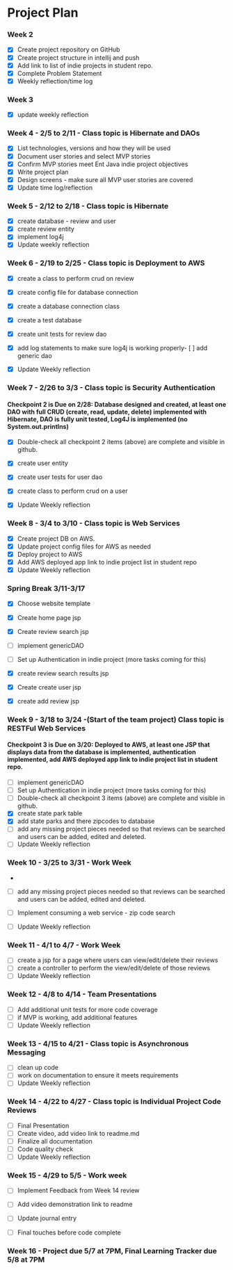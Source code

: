 # Project Plan

### Week 2

- [X] Create project repository on GitHub
- [X] Create project structure in intellij and push
- [X] Add link to list of indie projects in student repo.
- [X] Complete Problem Statement
- [X] Weekly reflection/time log

### Week 3

- [x] update weekly reflection


### Week 4 - 2/5 to 2/11 - Class topic is Hibernate and DAOs


- [X] List technologies, versions and how they will be used
- [X] Document user stories and select MVP stories
- [x] Confirm MVP stories meet Ent Java indie project objectives
- [x] Write project plan
- [x] Design screens - make sure all MVP user stories are covered
- [x] Update time log/reflection 
 
### Week 5 - 2/12 to 2/18 - Class topic is Hibernate

- [x] create database - review and user 
- [x] create review entity
- [x] implement log4j
- [x] Update weekly reflection

### Week 6 - 2/19 to 2/25 - Class topic is Deployment to AWS

- [x] create a class to perform crud on review
- [x] create config file for database connection
- [x] create a database connection class
- [x] create a test database
- [x] create unit tests for review dao
- [x] add log statements to make sure log4j is working properly- [ ] add generic dao
- [x] Update Weekly reflection


### Week 7 - 2/26 to 3/3 - Class topic is Security Authentication
#### Checkpoint 2 is Due on 2/28: Database designed and created, at least one DAO with full CRUD (create, read, update, delete) implemented with Hibernate, DAO is fully unit tested, Log4J is implemented (no System.out.printlns)

- [x] Double-check all checkpoint 2 items (above) are complete and visible in github.
- [x] create user entity
- [x] create user tests for user dao
- [x] create class to perform crud on a user
- [x] Update Weekly reflection


### Week 8 - 3/4 to 3/10 - Class topic is Web Services

- [x] Create project DB on AWS.
- [x] Update project config files for AWS as needed
- [x] Deploy project to AWS
- [x] Add AWS deployed app link to indie project list in student repo
- [x] Update Weekly reflection

### Spring Break 3/11-3/17

- [x] Choose website template
- [x] Create home page jsp
- [x] Create review search jsp
- [ ] implement genericDAO
- [ ] Set up Authentication in indie project (more tasks coming for this)
- [x] create review search results jsp
- [x] Create create user jsp
- [x] create add review jsp


### Week 9 - 3/18 to 3/24 -(Start of the team project) Class topic is RESTFul Web Services
 #### Checkpoint 3 is Due on 3/20: Deployed to AWS, at least one JSP that displays data from the database is implemented, authentication implemented, add AWS deployed app link to indie project list in student repo.
- [ ] implement genericDAO
- [ ] Set up Authentication in indie project (more tasks coming for this)
- [ ] Double-check all checkpoint 3 items (above) are complete and visible in github.
- [x] create state park table 
- [x] add state parks and there zipcodes to database
- [ ] add any missing project pieces needed so that reviews can be searched and  users can be added, edited and deleted.
- [ ] Update Weekly reflection

### Week 10 - 3/25 to 3/31 - Work Week
- 
- [ ] add any missing project pieces needed so that reviews can be searched and  users can be added, edited and deleted.

- [ ] Implement consuming a web service - zip code search
- [ ] Update Weekly reflection

### Week 11 - 4/1 to 4/7 - Work Week

- [ ] create a jsp for a page where users can view/edit/delete their reviews
- [ ] create a controller to perform the view/edit/delete of those reviews
- [ ] Update Weekly reflection

### Week 12 - 4/8 to 4/14 - Team Presentations

- [ ] Add additional unit tests for more code coverage
- [ ] if MVP is working, add additional features
- [ ] Update Weekly reflection

### Week 13 - 4/15 to 4/21 - Class topic is Asynchronous Messaging

- [ ] clean up code
- [ ] work on documentation to ensure it meets requirements
- [ ] Update Weekly reflection

### Week 14 - 4/22 to 4/27 - Class topic is Individual Project Code Reviews

- [ ] Final Presentation
- [ ] Create video, add video link to readme.md
- [ ] Finalize all documentation
- [ ] Code quality check
- [ ] Update Weekly reflection

### Week 15 - 4/29 to 5/5 - Work week
- [ ] Implement Feedback from Week 14 review
- [ ] Add video demonstration link to readme
- [ ] Update journal entry
- [ ] Final touches before code complete


### Week 16 - Project due 5/7 at 7PM, Final Learning Tracker due 5/8 at 7PM
